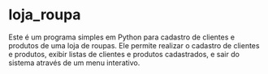 # loja_roupa
 Este é um programa simples em Python para cadastro de clientes e produtos de uma loja de roupas. Ele permite realizar o cadastro de clientes e produtos, exibir listas de clientes e produtos cadastrados, e sair do sistema através de um menu interativo.
